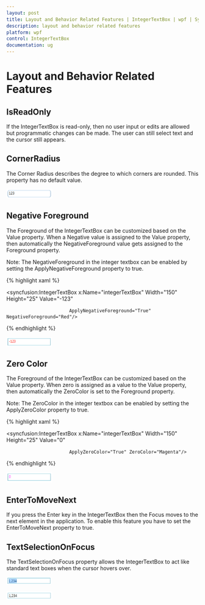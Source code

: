 ```yaml
---
layout: post
title: Layout and Behavior Related Features | IntegerTextBox | wpf | Syncfusion
description: layout and behavior related features
platform: wpf
control: IntegerTextBox 
documentation: ug
---
```


# Layout and Behavior Related Features

## IsReadOnly

If the IntegerTextBox is read-only, then no user input or edits are allowed but programmatic changes can be made. The user can still select text and the cursor still appears.

## CornerRadius

The Corner Radius describes the degree to which corners are rounded. This property has no default value.

![](Layout-and-Behavior-Related-Features_images/Layout-and-Behavior-Related-Features_img1.png)



## Negative Foreground

The Foreground of the IntegerTextBox can be customized based on the Value property. When a Negative value is assigned to the Value property, then automatically the NegativeForeground value gets assigned to the Foreground property.

Note: The NegativeForeground in the integer textbox can be enabled by setting the ApplyNegativeForeground property to true.



{% highlight xaml %}



<syncfusion:IntegerTextBox x:Name="integerTextBox" Width="150" Height="25" Value="-123" 

                           ApplyNegativeForeground="True" NegativeForeground="Red"/>

{% endhighlight %}

![](Layout-and-Behavior-Related-Features_images/Layout-and-Behavior-Related-Features_img2.png)



## Zero Color

The Foreground of the IntegerTextBox can be customized based on the Value property. When zero is assigned as a value to the Value property, then automatically the ZeroColor is set to the Foreground property.

Note: The ZeroColor in the integer textbox can be enabled by setting the ApplyZeroColor property to true.



{% highlight xaml %}



<syncfusion:IntegerTextBox x:Name="integerTextBox" Width="150" Height="25" Value="0" 

                           ApplyZeroColor="True" ZeroColor="Magenta"/>

{% endhighlight %}

![](Layout-and-Behavior-Related-Features_images/Layout-and-Behavior-Related-Features_img3.png)



## EnterToMoveNext

If you press the Enter key in the IntegerTextBox then the Focus moves to the next element in the application. To enable this feature you have to set the EnterToMoveNext property to true.

## TextSelectionOnFocus

The TextSelectionOnFocus property allows the IntegerTextBox to act like standard text boxes when the cursor hovers over. 

![](Layout-and-Behavior-Related-Features_images/Layout-and-Behavior-Related-Features_img4.png)



![](Layout-and-Behavior-Related-Features_images/Layout-and-Behavior-Related-Features_img5.png)



